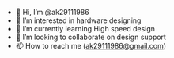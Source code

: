 - 👋 Hi, I’m @ak29111986
- 👀 I’m interested in hardware designing
- 🌱 I’m currently learning High speed design
- 💞️ I’m looking to collaborate on design support
- 📫 How to reach me (ak29111986@gmail.com)

<!---
ak29111986/ak29111986 is a ✨ special ✨ repository because its `README.md` (this file) appears on your GitHub profile.
You can click the Preview link to take a look at your changes.
--->
